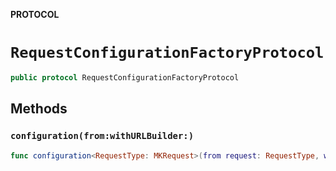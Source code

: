 **PROTOCOL**

# `RequestConfigurationFactoryProtocol`

```swift
public protocol RequestConfigurationFactoryProtocol
```

## Methods
### `configuration(from:withURLBuilder:)`

```swift
func configuration<RequestType: MKRequest>(from request: RequestType, withURLBuilder urlBuilder: MKURLBuilder) throws -> RequestConfiguration
```

